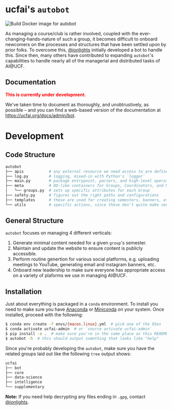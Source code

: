# ucfai's `autobot`

![Build Docker image for autobot](https://github.com/ionlights/tasks/workflows/Build%20Docker%20image%20for%20autobot/badge.svg)

As managing a course/club is rather involved, coupled with the
ever-changing-hands-nature of such a group, it becomes difficult to onboard
newcomers on the processes and structures that have been settled upon by prior
folks. To overcome this, [@ionlights][git-ionlights] initially developed a bot
to handle this. Since then, many others have contributed to expanding `autobot`'s
capabilities to handle nearly all of the managerial and distributed tasks of AI@UCF.

[git-ionlights]: https://github.com/ionlights

## Documentation

<font color=red>**This is currently under development.**</font>

We've taken time to document as thoroughly, and unobtrustively, as possible
&ndash; and you can find a web-based version of the documentation at
https://ucfai.org/docs/admin/bot.

# Development

## Code Structure

```bash
autobot
├── apis           # any external resource we need access to are defined here.
├── log.py         # logging, mixed-in with Python's `logger`
├── main.py        # package entrypoint, parsers, and high-level operations
├── meta           # OO-like containers for Groups, Coordinators, and Meetings
│   └── groups.py  # sets up specific attributes for each Group
├── safety.py      # figures out the right paths and configurations
├── templates      # these are used for creating semesters, banners, etc.
└── utils          # specific actions, since these don't quite make sense in OO
```

## General Structure

`autobot` focuses on managing 4 different verticals:

1. Generate minimal content needed for a given `group`'s semester.
1. Maintain and update the website to ensure content is publicly accessible.
1. Perform routine genertion for various social platforms, e.g. uploading meetings
   to YouTube, generating email and instagram banners, etc.
1. Onboard new leadership to make sure everyone has appropriate access on a
   variety of plaforms we use in managing AI@UCF.

## Installation

Just about everything is packaged in a `conda` environment. To install you need
to make sure you have [Anaconda][anaconda] or [Miniconda][miniconda] on your
system. Once installed, proceed with the following:

[anaconda]: https://www.anaconda.com/distribution/
[miniconda]: https://docs.conda.io/en/latest/miniconda.html

```bash
$ conda env create -f envs/{macos,linux}.yml  # pick one of the OSes
$ conda activate ucfai-admin  # or `source activate ucfai-admin`
$ pip install -e .  # make sure you're in the same place as this README
$ autobot -h  # this should output something that looks like "help"
```

Since you're probably developing the `autobot`, make sure you have the related
groups laid out like the following `tree` output shows:

```bash
ucfai
├── bot
├── core
├── data-science
├── intelligence
└── supplementary
```

**Note:** If you need help decrypting any files ending in `.gpg`, contact
[@ionlights][git-ionlights].
